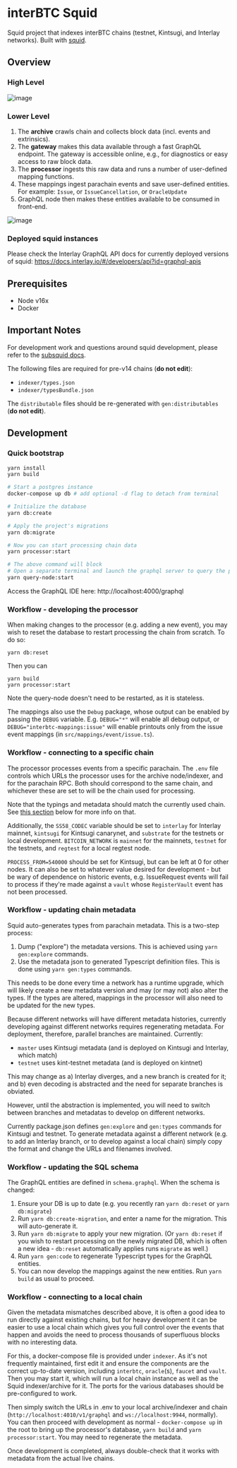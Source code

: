 # interBTC Squid

Squid project that indexes interBTC chains (testnet, Kintsugi, and Interlay networks). Built with [squid](https://github.com/subsquid/squid).

## Overview

### High Level

![image](https://user-images.githubusercontent.com/14966470/202604252-d6cab206-1553-4789-bc37-851ad7943c10.png)

### Lower Level

1. The **archive** crawls chain and collects block data (incl. events and extrinsics).
2. The **gateway** makes this data available through a fast GraphQL endpoint. The gateway is accessible online, e.g., for diagnostics or easy access to raw block data.
3. The **processor** ingests this raw data and runs a number of user-defined mapping functions.
4. These mappings ingest parachain events and save user-defined entities. For example: `Issue`, or `IssueCancellation`, or `OracleUpdate`
5. GraphQL node then makes these entities available to be consumed in front-end.

![image](https://user-images.githubusercontent.com/14966470/202604314-4b4c93f6-cb24-4deb-91dd-fefc2f73e063.png)

### Deployed squid instances

Please check the Interlay GraphQL API docs for currently deployed versions of squid: https://docs.interlay.io/#/developers/api?id=graphql-apis

## Prerequisites

* Node v16x
* Docker

## Important Notes

For development work and questions around squid development, please refer to the [subsquid docs](https://docs.subsquid.io/overview/).

The following files are required for pre-v14 chains (**do not edit**):
- `indexer/types.json`
- `indexer/typesBundle.json`

The `distributable` files should be re-generated with `gen:distributables` (**do not edit**).

## Development

### Quick bootstrap

```bash
yarn install
yarn build

# Start a postgres instance
docker-compose up db # add optional -d flag to detach from terminal

# Initialize the database
yarn db:create

# Apply the project's migrations
yarn db:migrate

# Now you can start processing chain data
yarn processor:start

# The above command will block
# Open a separate terminal and launch the graphql server to query the processed data
yarn query-node:start
```

Access the GraphQL IDE here: http://localhost:4000/graphql

### Workflow - developing the processor
When making changes to the processor (e.g. adding a new event), you may wish to reset the database to restart processing the chain from scratch. To do so:

```
yarn db:reset
```

Then you can

```
yarn build
yarn processor:start
```

Note the query-node doesn't need to be restarted, as it is stateless.

The mappings also use the `Debug` package, whose output can be enabled by passing the `DEBUG` variable. E.g. `DEBUG="*"` will enable all debug output, or `DEBUG="interbtc-mappings:issue"` will enable printouts only from the issue event mappings (in `src/mappings/event/issue.ts`).

### Workflow - connecting to a specific chain

The processor processes events from a specific parachain. The `.env` file controls which URLs the processor uses for the archive node/indexer, and for the parachain RPC. Both should correspond to the same chain, and whichever these are set to will be the chain used for processing.

Note that the typings and metadata should match the currently used chain. See [this section](#workflow---updating-chain-metadata) below for more info on that.

Additionally, the `SS58_CODEC` variable should be set to `interlay` for Interlay mainnet, `kintsugi` for Kintsugi canarynet, and `substrate` for the testnets or local development. `BITCOIN_NETWORK` is `mainnet` for the mainnets, `testnet` for the testnets, and `regtest` for a local regtest node.

`PROCESS_FROM=540000` should be set for Kintsugi, but can be left at 0 for other nodes. It can also be set to whatever value desired for development - but be wary of dependence on historic events, e.g. IssueRequest events will fail to process if they're made against a `vault` whose `RegisterVault` event has not been processed.

### Workflow - updating chain metadata

Squid auto-generates types from parachain metadata. This is a two-step process:
 1. Dump ("explore") the metadata versions. This is achieved using `yarn gen:explore` commands.
 2. Use the metadata json to generated Typescript definition files. This is done using `yarn gen:types` commands.

This needs to be done every time a network has a runtime upgrade, which will likely create a new metadata version and may (or may not) also alter the types. If the types are altered, mappings in the processor will also need to be updated for the new types.

Because different networks will have different metadata histories, currently developing against different networks requires regenerating metadata. For deployment, therefore, parallel branches are maintained. Currently:
 * `master` uses Kintsugi metadata (and is deployed on Kintsugi and Interlay, which match)
 * `testnet` uses kint-testnet metadata (and is deployed on kintnet)

This may change as a) Interlay diverges, and a new branch is created for it; and b) even decoding is abstracted and the need for separate branches is obviated.

However, until the abstraction is implemented, you will need to switch between branches and metadatas to develop on different networks.

Currently package.json defines `gen:explore` and `gen:types` commands for Kintsugi and testnet. To generate metadata against a different network (e.g. to add an Interlay branch, or to develop against a local chain) simply copy the format and change the URLs and filenames involved.

### Workflow - updating the SQL schema

The GraphQL entities are defined in `schema.graphql`. When the schema is changed:
 1. Ensure your DB is up to date (e.g. you recently ran `yarn db:reset` or `yarn db:migrate`)
 2. Run `yarn db:create-migration`, and enter a name for the migration. This will auto-generate it.
 3. Run `yarn db:migrate` to apply your new migration. (Or `yarn db:reset` if you wish to restart processing on the newly migrated DB, which is often a new idea - `db:reset` automatically applies runs `migrate` as well.)
 4. Run `yarn gen:code` to regenerate Typescript types for the GraphQL entities.
 5. You can now develop the mappings against the new entities. Run `yarn build` as usual to proceed.

### Workflow - connecting to a local chain
Given the metadata mismatches described above, it is often a good idea to run directly against existing chains, but for heavy development it can be easier to use a local chain which gives you full control over the events that happen and avoids the need to process thousands of superfluous blocks with no interesting data.

For this, a docker-compose file is provided under `indexer`. As it's not frequently maintained, first edit it and ensure the components are the correct up-to-date version, including `interbtc`, `oracle`(s), `faucet` and `vault`. Then you may start it, which will run a local chain instance as well as the Squid indexer/archive for it. The ports for the various databases should be pre-configured to work.

Then simply switch the URLs in .env to your local archive/indexer and chain (`http://localhost:4010/v1/graphql` and `ws://localhost:9944`, normally). You can then proceed with development as normal - `docker-compose up` in the root to bring up the processor's database, `yarn build` and `yarn processor:start`. You may need to regenerate the metadata.

Once development is completed, always double-check that it works with metadata from the actual live chains.
